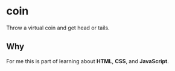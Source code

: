 coin
====

Throw a virtual coin and get head or tails.

## Why

For me this is part of learning about **HTML**, **CSS**, and **JavaScript**.

